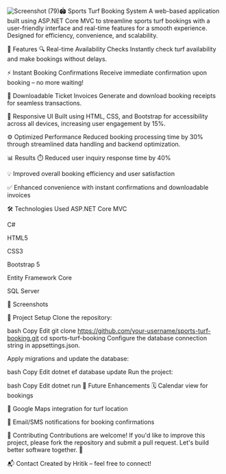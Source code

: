 ![Screenshot (79)](https://github.com/user-attachments/assets/a765002b-e110-4566-9363-90e03bfa9524)🏟️ Sports Turf Booking System
A web-based application built using ASP.NET Core MVC to streamline sports turf bookings with a user-friendly interface and real-time features for a smooth experience. Designed for efficiency, convenience, and scalability.

🚀 Features
🔍 Real-time Availability Checks
Instantly check turf availability and make bookings without delays.

⚡ Instant Booking Confirmations
Receive immediate confirmation upon booking – no more waiting!

🧾 Downloadable Ticket Invoices
Generate and download booking receipts for seamless transactions.

📱 Responsive UI
Built using HTML, CSS, and Bootstrap for accessibility across all devices, increasing user engagement by 15%.

⚙️ Optimized Performance
Reduced booking processing time by 30% through streamlined data handling and backend optimization.

📊 Results
⏱️ Reduced user inquiry response time by 40%

💡 Improved overall booking efficiency and user satisfaction

✅ Enhanced convenience with instant confirmations and downloadable invoices

🛠️ Technologies Used
ASP.NET Core MVC

C#

HTML5

CSS3

Bootstrap 5

Entity Framework Core

SQL Server

📸 Screenshots


📁 Project Setup
Clone the repository:

bash
Copy
Edit
git clone https://github.com/your-username/sports-turf-booking.git
cd sports-turf-booking
Configure the database connection string in appsettings.json.

Apply migrations and update the database:

bash
Copy
Edit
dotnet ef database update
Run the project:

bash
Copy
Edit
dotnet run
📌 Future Enhancements
🗓️ Calendar view for bookings

📍 Google Maps integration for turf location

🔔 Email/SMS notifications for booking confirmations

🤝 Contributing
Contributions are welcome! If you'd like to improve this project, please fork the repository and submit a pull request. Let's build better software together. 💪

📬 Contact
Created by Hritik – feel free to connect!
